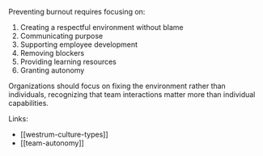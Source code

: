 Preventing burnout requires focusing on:
1. Creating a respectful environment without blame
2. Communicating purpose
3. Supporting employee development
4. Removing blockers
5. Providing learning resources
6. Granting autonomy

Organizations should focus on fixing the environment rather than individuals, recognizing that team interactions matter more than individual capabilities.

Links:
- [[westrum-culture-types]]
- [[team-autonomy]]

